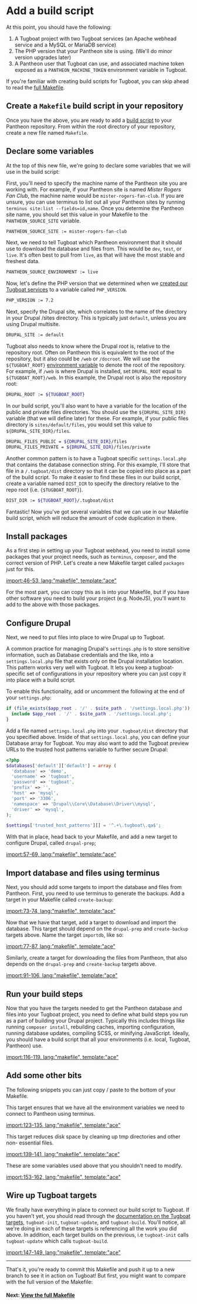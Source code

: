 # Add a build script

At this point, you should have the following:

1. A Tugboat project with two Tugboat services (an Apache webhead service and a
   MySQL or MariaDB service)
2. The PHP version that your Pantheon site is using. (We'll do minor version
   upgrades later)
3. A Pantheon user that Tugboat can use, and associated machine token exposed as
   a `PANTHEON_MACHINE_TOKEN` environment variable in Tugboat.

If you're familiar with creating build scripts for Tugboat, you can skip ahead
to read the [full Makefile](../full-makefile/index.md).

## Create a `Makefile` build script in your repository

Once you have the above, you are ready to add a
[build script](../../../../build-script/index.md) to your Pantheon repository.
From within the root directory of your repository, create a new file named
`Makefile`.

## Declare some variables

At the top of this new file, we're going to declare some variables that we will
use in the build script:

First, you'll need to specify the machine name of the Pantheon site you are
working with. For example, if your Pantheon site is named _Mister Rogers Fan
Club_, the machine name would be `mister-rogers-fan-club`. If you are unsure,
you can use terminus to list out all your Pantheon sites by running `terminus
site:list --fields=id,name`. Once you determine the Pantheon site name, you
should set this value in your Makefile to the `PANTHEON_SOURCE_SITE` variable.

```bash
PANTHEON_SOURCE_SITE := mister-rogers-fan-club
```

Next, we need to tell Tugboat which Pantheon environment that it should use to
download the database and files from. This would be `dev`, `test`, or `live`.
It's often best to pull from `live`, as that will have the most stable and
freshest data.

```bash
PANTHEON_SOURCE_ENVIRONMENT := live
```

Now, let's define the PHP version that we determined when we
[created our Tugboat services](../add-services/index.md) to a variable called
`PHP_VERSION`.

```bash
PHP_VERSION := 7.2
```

Next, specify the Drupal site, which correlates to the name of the directory in
your Drupal /sites directory. This is typically just `default`, unless you are
using Drupal multisite.

```bash
DRUPAL_SITE := default
```

Tugboat also needs to know where the Drupal root is, relative to the repository
root. Often on Pantheon this is equivalent to the root of the repository, but it
also could be `/web` or `/docroot`. We will use the `${TUGBOAT_ROOT}`
[environment variable](../../../../build-script/environment-variables/index.md)
to denote the root of the repository. For example, if `/web` is where Drupal is
installed, set `DRUPAL_ROOT` equal to `${TUGBOAT_ROOT}/web`. In this example,
the Drupal root is also the repository root:

```bash
DRUPAL_ROOT := ${TUGBOAT_ROOT}
```

In our build script, you'll also want to have a variable for the location of the
public and private files directories. You should use the `${DRUPAL_SITE_DIR}`
variable (that we will define later) for these. For example, if your public
files directory is `sites/default/files`, you would set this value to
`${DRUPAL_SITE_DIR}/files`.

```bash
DRUPAL_FILES_PUBLIC = ${DRUPAL_SITE_DIR}/files
DRUPAL_FILES_PRIVATE = ${DRUPAL_SITE_DIR}/files/private
```

Another common pattern is to have a Tugboat specific `settings.local.php` that
contains the database connection string. For this example, I'll store that file
in a `/.tugboat/dist` directory so that it can be copied into place as a part of
the build script. To make it easier to find these files in our build script,
create a variable named `DIST_DIR` to specify the directory relative to the repo
root (i.e. `{$TUGBOAT_ROOT}`).

```bash
DIST_DIR := ${TUGBOAT_ROOT}/.tugboat/dist
```

Fantastic! Now you've got several variables that we can use in our Makefile
build script, which will reduce the amount of code duplication in there.

## Install packages

As a first step in setting up your Tugboat webhead, you need to install some
packages that your project needs, such as `terminus`, `composer`, and the
correct version of PHP. Let's create a new Makefile target called `packages`
just for this.

[import:46-53, lang:"makefile", template:"ace"](../full-makefile/Makefile)

For the most part, you can copy this as is into your Makefile, but if you have
other software you need to build your project (e.g. NodeJS), you'll want to add
to the above with those packages.

## Configure Drupal

Next, we need to put files into place to wire Drupal up to Tugboat.

A common practice for managing Drupal's `settings.php` is to store sensitive
information, such as Database credentials and the like, into a
`settings.local.php` file that exists only on the Drupal installation location.
This pattern works very well with Tugboat. It lets you keep a tugboat-specific
set of configurations in your repository where you can just copy it into place
with a build script.

To enable this functionality, add or uncomment the following at the end of your
`settings.php`:

```php
if (file_exists($app_root . '/' . $site_path . '/settings.local.php')) {
  include $app_root . '/' . $site_path . '/settings.local.php';
}
```

Add a file named `settings.local.php` into your `.tugboat/dist` directory that
you specified above. Inside of that `settings.local.php`, you can define your
Database array for Tugboat. You may also want to add the Tugboat preview URLs to
the trusted host patterns variable to further secure Drupal:

```php
<?php
$databases['default']['default'] = array (
  'database' => 'demo',
  'username' => 'tugboat',
  'password' => 'tugboat',
  'prefix' => '',
  'host' => 'mysql',
  'port' => '3306',
  'namespace' => 'Drupal\\Core\\Database\\Driver\\mysql',
  'driver' => 'mysql',
);

$settings['trusted_host_patterns'][] = '^.+\.tugboat\.qa$';
```

With that in place, head back to your Makefile, and add a new target to
configure Drupal, called `drupal-prep`;

[import:57-69, lang:"makefile", template:"ace"](../full-makefile/Makefile)

## Import database and files using terminus

Next, you should add some targets to import the database and files from
Pantheon. First, you need to use terminus to generate the backups. Add a target
in your Makefile called `create-backup`:

[import:73-74, lang:"makefile", template:"ace"](../full-makefile/Makefile)

Now that we have that target, add a target to download and import the database.
This target should depend on the `drupal-prep` and `create-backup` targets
above. Name the target `importdb`, like so:

[import:77-87, lang:"makefile", template:"ace"](../full-makefile/Makefile)

Similarly, create a target for downloading the files from Pantheon, that also
depends on the `drupal-prep` and `create-backup` targets above.

[import:91-106, lang:"makefile", template:"ace"](../full-makefile/Makefile)

## Run your build steps

Now that you have the targets needed to get the Pantheon database and files into
your Tugboat project, you need to define what build steps you run as a part of
building your Drupal project. Typically this includes things like running
`composer install`, rebuilding caches, importing configuration, running database
updates, compiling SCSS, or minifying JavaScript. Ideally, you should have a
build script that all your environments (i.e. local, Tugboat, Pantheon) use.

[import:116-119, lang:"makefile", template:"ace"](../full-makefile/Makefile)

## Add some other bits

The following snippets you can just copy / paste to the bottom of your Makefile.

This target ensures that we have all the environment variables we need to
connect to Pantheon using terminus.

[import:123-135, lang:"makefile", template:"ace"](../full-makefile/Makefile)

This target reduces disk space by cleaning up tmp directories and other non-
essential files.

[import:139-141, lang:"makefile", template:"ace"](../full-makefile/Makefile)

These are some variables used above that you shouldn't need to modify.

[import:153-162, lang:"makefile", template:"ace"](../full-makefile/Makefile)

## Wire up Tugboat targets

We finally have everything in place to connect our build script to Tugboat. If
you haven't yet, you should read through the
[documentation on the Tugboat targets](../../../../build-script/index.md#makefile),
`tugboat-init`, `tugboat-update`, and `tugboat-build`. You'll notice, all we're
doing in each of these targets is referencing all the work you did above. In
addition, each target builds on the previous, i.e `tugboat-init` calls
`tugboat-update` which calls `tugboat-build`.

[import:147-149, lang:"makefile", template:"ace"](../full-makefile/Makefile)

---

That's it, you're ready to commit this Makefile and push it up to a new branch
to see it in action on Tugboat! But first, you might want to compare with the
full version of the Makefile:

#### Next: [View the full Makefile](../full-makefile/index.md)
